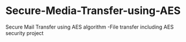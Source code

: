 # Secure-Media-Transfer-using-AES
Secure Mail Transfer using AES algorithm -File transfer including AES security project
